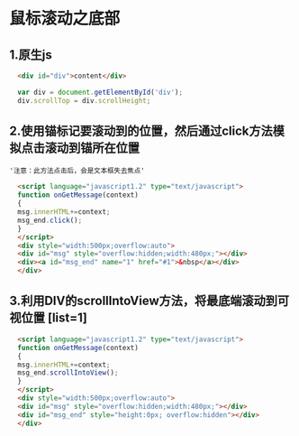 # 鼠标滚动之底部

## 1.原生js
```html
  <div id="div">content</div>
```
```javascript
  var div = document.getElementById('div');
  div.scrollTop = div.scrollHeight;
```

## 2.使用锚标记要滚动到的位置，然后通过click方法模拟点击滚动到锚所在位置 
    '注意：此方法点击后，会是文本框失去焦点'
```html
  <script language="javascript1.2" type="text/javascript">
  function onGetMessage(context) 
  {
  msg.innerHTML+=context;
  msg_end.click(); 
  } 
  </script>
  <div style="width:500px;overflow:auto">
  <div id="msg" style="overflow:hidden;width:480px;"></div>
  <div><a id="msg_end" name="1" href="#1">&nbsp</a></div>
  </div>
```
## 3.利用DIV的scrollIntoView方法，将最底端滚动到可视位置 [list=1]
```html
  <script language="javascript1.2" type="text/javascript">
  function onGetMessage(context) 
  {
  msg.innerHTML+=context;
  msg_end.scrollIntoView(); 
  } 
  </script>
  <div style="width:500px;overflow:auto">
  <div id="msg" style="overflow:hidden;width:480px;"></div>
  <div id="msg_end" style="height:0px; overflow:hidden"></div>
  </div>
```
